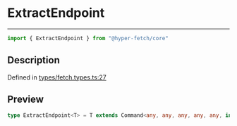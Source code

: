 

# ExtractEndpoint

<div class="api-docs__separator" data-reactroot="">

---

</div><div class="api-docs__import" data-reactroot="">

```ts
import { ExtractEndpoint } from "@hyper-fetch/core"
```

</div><div class="api-docs__section">

## Description

</div><div class="api-docs__description"><span class="api-docs__do-not-parse">



</span></div><p class="api-docs__definition">

Defined in [types/fetch.types.ts:27](https://github.com/BetterTyped/hyper-fetch/blob/7e232edb/packages/core/src/types/fetch.types.ts#L27)

</p><div class="api-docs__section">

## Preview

</div><div class="api-docs__preview type single">

```ts
type ExtractEndpoint<T> = T extends Command<any, any, any, any, any, infer  E, any, any, any, any> ? E : never;
```

</div>